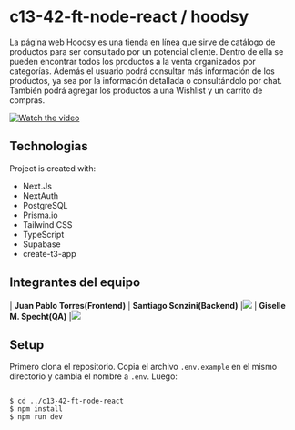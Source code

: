 # c13-42-ft-node-react / hoodsy

La página web Hoodsy es una tienda en línea que sirve de catálogo de productos para ser consultado por un potencial cliente. Dentro de ella se pueden encontrar todos los productos a la venta organizados por categorías. Además el usuario podrá consultar más información de los productos, ya sea por la información detallada o consultándolo por chat. También podrá agregar los productos a una Wishlist y un carrito de compras.


[![Watch the video](https://img.youtube.com/vi/yn6CnznAl08/hqdefault.jpg)](https://www.youtube.com/embed/yn6CnznAl08)



## Technologias
Project is created with:
* Next.Js
* NextAuth
* PostgreSQL
* Prisma.io
* Tailwind CSS
* TypeScript
* Supabase
* create-t3-app
	
## Integrantes del equipo
| **Juan Pablo Torres(Frontend)**
| **Santiago Sonzini(Backend)**
|<a href="https://www.linkedin.com/in/santiago-sonzini-74b068188/"><img src="https://img.shields.io/badge/linkedin%20-%230077B5.svg?&style=for-the-badge&logo=linkedin&logoColor=white"/></a>
<a href="https://portfolio-santiago-santiago-sonzini.vercel.app/"></a>
<a href="https://github.com/santiago-sonzini/"></a>
| **Giselle M. Specht(QA)**
|<a href="http://www.linkedin.com/in/giselle-m-specht/"><img src="https://img.shields.io/badge/linkedin%20-%230077B5.svg?&style=for-the-badge&logo=linkedin&logoColor=white"/></a>


## Setup

Primero clona el repositorio.
Copia el archivo `.env.example` en el mismo directorio y cambia el nombre a `.env`.
Luego:
```

$ cd ../c13-42-ft-node-react
$ npm install
$ npm run dev

```
